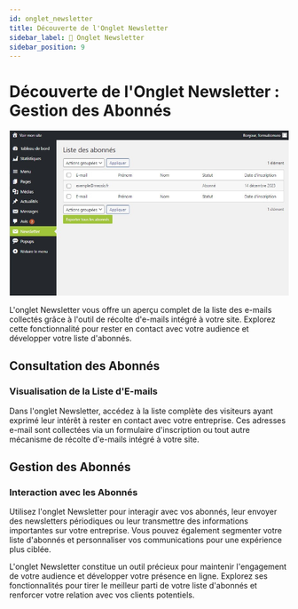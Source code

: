 ```yaml
---
id: onglet_newsletter
title: Découverte de l'Onglet Newsletter
sidebar_label: 📧 Onglet Newsletter
sidebar_position: 9
---
```


# Découverte de l'Onglet Newsletter : Gestion des Abonnés

![Newsletter](./img/15.jpg)

L'onglet Newsletter vous offre un aperçu complet de la liste des e-mails collectés grâce à l'outil de récolte d'e-mails intégré à votre site. Explorez cette fonctionnalité pour rester en contact avec votre audience et développer votre liste d'abonnés.

## Consultation des Abonnés

### Visualisation de la Liste d'E-mails

Dans l'onglet Newsletter, accédez à la liste complète des visiteurs ayant exprimé leur intérêt à rester en contact avec votre entreprise. Ces adresses e-mail sont collectées via un formulaire d'inscription ou tout autre mécanisme de récolte d'e-mails intégré à votre site.

## Gestion des Abonnés

### Interaction avec les Abonnés

Utilisez l'onglet Newsletter pour interagir avec vos abonnés, leur envoyer des newsletters périodiques ou leur transmettre des informations importantes sur votre entreprise. Vous pouvez également segmenter votre liste d'abonnés et personnaliser vos communications pour une expérience plus ciblée.

L'onglet Newsletter constitue un outil précieux pour maintenir l'engagement de votre audience et développer votre présence en ligne. Explorez ses fonctionnalités pour tirer le meilleur parti de votre liste d'abonnés et renforcer votre relation avec vos clients potentiels.
